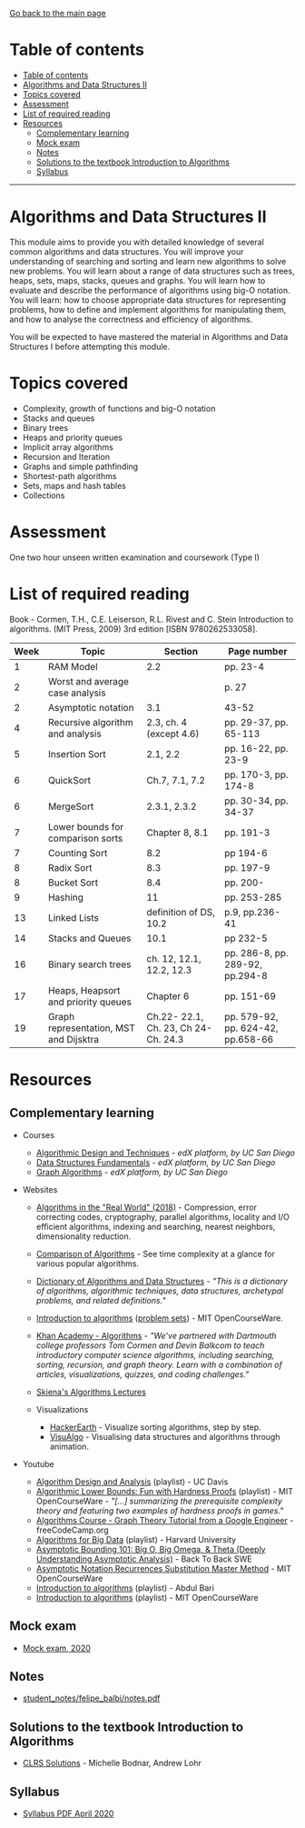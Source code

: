[Go back to the main page](../../../README.md)

# Table of contents

- [Table of contents](#table-of-contents)
- [Algorithms and Data Structures II](#algorithms-and-data-structures-ii)
- [Topics covered](#topics-covered)
- [Assessment](#assessment)
- [List of required reading](#list-of-required-reading)
- [Resources](#resources)
  - [Complementary learning](#complementary-learning)
  - [Mock exam](#mock-exam)
  - [Notes](#notes)
  - [Solutions to the textbook Introduction to Algorithms](#solutions-to-the-textbook-introduction-to-algorithms)
  - [Syllabus](#syllabus)

---

# Algorithms and Data Structures II

This module aims to provide you with detailed knowledge of several
common algorithms and data structures. You will improve your
understanding of searching and sorting and learn new algorithms to
solve new problems. You will learn about a range of data structures
such as trees, heaps, sets, maps, stacks, queues and graphs. You will
learn how to evaluate and describe the performance of algorithms
using big-O notation. You will learn: how to choose appropriate data
structures for representing problems, how to define and implement
algorithms for manipulating them, and how to analyse the correctness
and efficiency of algorithms.

You will be expected to have mastered the material in Algorithms and
Data Structures I before attempting this module.

# Topics covered

- Complexity, growth of functions and big-O notation
- Stacks and queues
- Binary trees
- Heaps and priority queues
- Implicit array algorithms
- Recursion and Iteration
- Graphs and simple pathfinding
- Shortest-path algorithms
- Sets, maps and hash tables
- Collections

# Assessment

One two hour unseen written examination and coursework (Type I)

# List of required reading

Book - Cormen, T.H., C.E. Leiserson, R.L. Rivest and C. Stein Introduction to algorithms. (MIT Press, 2009) 3rd edition [ISBN 9780262533058].

| Week | Topic                                  | Section                             | Page number                       |
| ---- | -------------------------------------- | ----------------------------------- | --------------------------------- |
| 1    | RAM Model                              | 2.2                                 | pp. 23-4                          |
| 2    | Worst and average case analysis        |                                     | p. 27                             |
| 2    | Asymptotic notation                    | 3.1                                 | 43-52                             |
| 4    | Recursive algorithm and analysis       | 2.3, ch. 4 (except 4.6)             | pp. 29-37, pp. 65-113             |
| 5    | Insertion Sort                         | 2.1, 2.2                            | pp. 16-22, pp. 23-9               |
| 6    | QuickSort                              | Ch.7, 7.1, 7.2                      | pp. 170-3, pp. 174-8              |
| 6    | MergeSort                              | 2.3.1, 2.3.2                        | pp. 30-34, pp. 34-37              |
| 7    | Lower bounds for comparison sorts      | Chapter 8, 8.1                      | pp. 191-3                         |
| 7    | Counting Sort                          | 8.2                                 | pp 194-6                          |
| 8    | Radix Sort                             | 8.3                                 | pp. 197-9                         |
| 8    | Bucket Sort                            | 8.4                                 | pp. 200-                          |
| 9    | Hashing                                | 11                                  | pp. 253-285                       |
| 13   | Linked Lists                           | definition of DS, 10.2              | p.9, pp.236-41                    |
| 14   | Stacks and Queues                      | 10.1                                | pp 232-5                          |
| 16   | Binary search trees                    | ch. 12, 12.1, 12.2, 12.3            | pp. 286-8, pp. 289-92, pp.294-8   |
| 17   | Heaps, Heapsort and priority queues    | Chapter 6                           | pp. 151-69                        |
| 19   | Graph representation, MST and Dijsktra | Ch.22- 22.1, Ch. 23, Ch 24-Ch. 24.3 | pp. 579-92, pp. 624-42, pp.658-66 |

# Resources

## Complementary learning

- Courses

  - [Algorithmic Design and Techniques](https://courses.edx.org/courses/course-v1:UCSanDiegoX+ALGS200x+2T2017/course) - _edX platform, by UC San Diego_
  - [Data Structures Fundamentals](https://courses.edx.org/courses/course-v1:UCSanDiegoX+ALGS201x+1T2019/course) - _edX platform, by UC San Diego_
  - [Graph Algorithms](https://courses.edx.org/courses/course-v1:UCSanDiegoX+ALGS202x+2T2017/course) - _edX platform, by UC San Diego_

- Websites

  - [Algorithms in the "Real World" (2018)](http://www.cs.cmu.edu/~guyb/realworld.html) - Compression, error correcting codes, cryptography, parallel algorithms, locality and I/O efficient algorithms, indexing and searching, nearest neighbors, dimensionality reduction.
  - [Comparison of Algorithms](https://en.wikipedia.org/wiki/Sorting_algorithm#Comparison_of_algorithms) - See time complexity at a glance for various popular algorithms.
  - [Dictionary of Algorithms and Data Structures](https://xlinux.nist.gov/dads) - _"This is a dictionary of algorithms, algorithmic techniques, data structures, archetypal problems, and related definitions."_
  - [Introduction to algorithms](https://ocw.mit.edu/courses/electrical-engineering-and-computer-science/6-006-introduction-to-algorithms-fall-2011/) ([problem sets](https://ocw.mit.edu/courses/electrical-engineering-and-computer-science/6-006-introduction-to-algorithms-fall-2011/assignments/)) - MIT OpenCourseWare.
  - [Khan Academy - Algorithms](https://www.khanacademy.org/computing/computer-science/algorithms/) - _"We've partnered with Dartmouth college professors Tom Cormen and Devin Balkcom to teach introductory computer science algorithms, including searching, sorting, recursion, and graph theory. Learn with a combination of articles, visualizations, quizzes, and coding challenges."_
  - [Skiena's Algorithms Lectures](https://www3.cs.stonybrook.edu/~algorith/video-lectures/)

  - Visualizations
    - [HackerEarth](https://www.hackerearth.com/practice/algorithms/sorting/bubble-sort/visualize/) - Visualize sorting algorithms, step by step.
    - [VisuAlgo](https://visualgo.net/en) - Visualising data structures and algorithms through animation.

- Youtube
  - [Algorithm Design and Analysis](https://www.youtube.com/playlist?list=PL6EF0274BD849A7D5) (playlist) - UC Davis
  - [Algorithmic Lower Bounds: Fun with Hardness Proofs](https://www.youtube.com/playlist?list=PLUl4u3cNGP63d33STUUBfZUpzFCVR5-PV) (playlist) - MIT OpenCourseWare - _"[...] summarizing the prerequisite complexity theory and featuring two examples of hardness proofs in games."_
  - [Algorithms Course - Graph Theory Tutorial from a Google Engineer](https://www.youtube.com/watch?v=09_LlHjoEiY) - freeCodeCamp.org
  - [Algorithms for Big Data](https://www.youtube.com/playlist?list=PL2SOU6wwxB0v1kQTpqpuu5kEJo2i-iUyf) (playlist) - Harvard University
  - [Asymptotic Bounding 101: Big O, Big Omega, & Theta (Deeply Understanding Asymptotic Analysis)](https://www.youtube.com/watch?v=0oDAlMwTrLo) - Back To Back SWE
  - [Asymptotic Notation Recurrences Substitution Master Method](https://www.youtube.com/watch?v=whjt_N9uYFI) - MIT OpenCourseWare
  - [Introduction to algorithms](https://www.youtube.com/watch?v=0IAPZzGSbME&list=PLDN4rrl48XKpZkf03iYFl-O29szjTrs_O) (playlist) - Abdul Bari
  - [Introduction to algorithms](https://www.youtube.com/watch?v=HtSuA80QTyo&list=PLUl4u3cNGP61Oq3tWYp6V_F-5jb5L2iHb) (playlist) - MIT OpenCourseWare

## Mock exam

- [Mock exam, 2020](./CM2035-ADS2_MOCK_Exam.pdf)

## Notes

- [student_notes/felipe_balbi/notes.pdf](../../../notes/level_5/algorithms_and_data_structures_ii/student_notes/felipe_balbi/notes.pdf)

## Solutions to the textbook Introduction to Algorithms

- [CLRS Solutions](https://sites.math.rutgers.edu/~ajl213/CLRS/CLRS.html) - Michelle Bodnar, Andrew Lohr

## Syllabus

- [Syllabus PDF April 2020](./ADS2-Syllabus.pdf)
